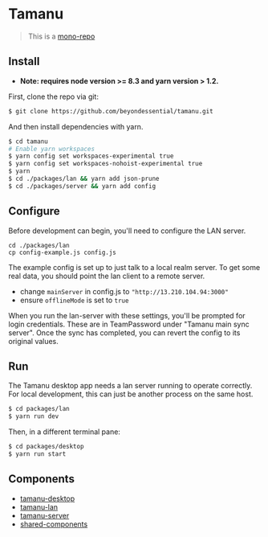# Tamanu

> This is a [mono-repo](https://github.com/babel/babel/blob/master/doc/design/monorepo.md)

## Install

* **Note: requires node version >= 8.3 and yarn version > 1.2.**

First, clone the repo via git:

```bash
$ git clone https://github.com/beyondessential/tamanu.git
```

And then install dependencies with yarn.

```bash
$ cd tamanu
# Enable yarn workspaces
$ yarn config set workspaces-experimental true
$ yarn config set workspaces-nohoist-experimental true
$ yarn
$ cd ./packages/lan && yarn add json-prune
$ cd ./packages/server && yarn add config
```

## Configure

Before development can begin, you'll need to configure the LAN server.

```
cd ./packages/lan 
cp config-example.js config.js
```

The example config is set up to just talk to a local realm server. To get 
some real data, you should point the lan client to a remote server.

- change `mainServer` in config.js to `"http://13.210.104.94:3000"` 
- ensure `offlineMode` is set to `true`

When you run the lan-server with these settings, you'll be prompted for login
credentials. These are in TeamPassword under "Tamanu main sync server". Once the
sync has completed, you can revert the config to its original values.

## Run

The Tamanu desktop app needs a lan server running to operate correctly. For
local development, this can just be another process on the same host.

```bash
$ cd packages/lan
$ yarn run dev
```

Then, in a different terminal pane:

```bash
$ cd packages/desktop
$ yarn run start
```

## Components

* [tamanu-desktop](https://github.com/beyondessential/tamanu/tree/master/packages/desktop)
* [tamanu-lan](https://github.com/beyondessential/tamanu/tree/master/packages/lan)
* [tamanu-server](https://github.com/beyondessential/tamanu/tree/master/packages/server)
* [shared-components](https://github.com/beyondessential/tamanu/tree/master/packages/shared)
